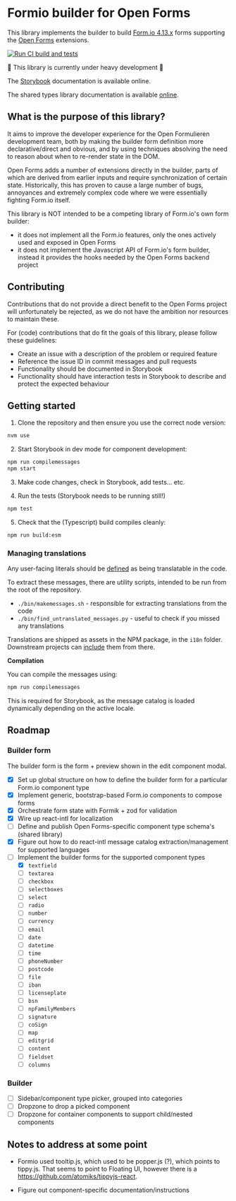 # Formio builder for Open Forms

This library implements the builder to build
[Form.io 4.13.x](https://github.com/formio/formio.js/tree/4.13.x/) forms supporting the
[Open Forms](https://github.com/open-formulieren/open-forms) extensions.

[![Run CI build and tests](https://github.com/open-formulieren/formio-builder/actions/workflows/ci.yml/badge.svg)](https://github.com/open-formulieren/formio-builder/actions/workflows/ci.yml)

:construction: This library is currently under heavy development :construction:

The [Storybook](https://open-formulieren.github.io/formio-builder/) documentation is available
online.

The shared types library documentation is available
[online](https://open-formulieren.github.io/types/).

## What is the purpose of this library?

It aims to improve the developer experience for the Open Formulieren development team, both by
making the builder form definition more declarative/direct and obvious, and by using techniques
absolving the need to reason about when to re-render state in the DOM.

Open Forms adds a number of extensions directly in the builder, parts of which are derived from
earlier inputs and require synchronization of certain state. Historically, this has proven to cause
a large number of bugs, annoyances and extremely complex code where we were essentially fighting
Form.io itself.

This library is NOT intended to be a competing library of Form.io's own form builder:

- it does not implement all the Form.io features, only the ones actively used and exposed in Open
  Forms
- it does not implement the Javascript API of Form.io's form builder, instead it provides the hooks
  needed by the Open Forms backend project

## Contributing

Contributions that do not provide a direct benefit to the Open Forms project will unfortunately be
rejected, as we do not have the ambition nor resources to maintain these.

For (code) contributions that do fit the goals of this library, please follow these guidelines:

- Create an issue with a description of the problem or required feature
- Reference the issue ID in commit messages and pull requests
- Functionality should be documented in Storybook
- Functionality should have interaction tests in Storybook to describe and protect the expected
  behaviour

## Getting started

1. Clone the repository and then ensure you use the correct node version:

```bash
nvm use
```

2. Start Storybook in dev mode for component development:

```bash
npm run compilemessages
npm start
```

3. Make code changes, check in Storybook, add tests... etc.

4. Run the tests (Storybook needs to be running still!)

```bash
npm test
```

5. Check that the (Typescript) build compiles cleanly:

```bash
npm run build:esm
```

### Managing translations

Any user-facing literals should be
[defined](https://formatjs.io/docs/getting-started/message-declaration/) as being translatable in
the code.

To extract these messages, there are utility scripts, intended to be run from the root of the
repository.

- `./bin/makemessages.sh` - responsible for extracting translations from the code
- `./bin/find_untranslated_messages.py` - useful to check if you missed any translations

Translations are shipped as assets in the NPM package, in the `i18n` folder. Downstream projects can
[include](https://formatjs.io/docs/guides/distribute-libraries#declaring-with-a-convention) them
from there.

**Compilation**

You can compile the messages using:

```bash
npm run compilemessages
```

This is required for Storybook, as the message catalog is loaded dynamically depending on the active
locale.

## Roadmap

### Builder form

The builder form is the form + preview shown in the edit component modal.

- [x] Set up global structure on how to define the builder form for a particular Form.io component
      type
- [x] Implement generic, bootstrap-based Form.io components to compose forms
- [x] Orchestrate form state with Formik + zod for validation
- [x] Wire up react-intl for localization
- [ ] Define and publish Open Forms-specific component type schema's (shared library)
- [x] Figure out how to do react-intl message catalog extraction/management for supported languages
- [ ] Implement the builder forms for the supported component types
  - [x] `textfield`
  - [ ] `textarea`
  - [ ] `checkbox`
  - [ ] `selectboxes`
  - [ ] `select`
  - [ ] `radio`
  - [ ] `number`
  - [ ] `currency`
  - [ ] `email`
  - [ ] `date`
  - [ ] `datetime`
  - [ ] `time`
  - [ ] `phoneNumber`
  - [ ] `postcode`
  - [ ] `file`
  - [ ] `iban`
  - [ ] `licenseplate`
  - [ ] `bsn`
  - [ ] `npFamilyMembers`
  - [ ] `signature`
  - [ ] `coSign`
  - [ ] `map`
  - [ ] `editgrid`
  - [ ] `content`
  - [ ] `fieldset`
  - [ ] `columns`

### Builder

- [ ] Sidebar/component type picker, grouped into categories
- [ ] Dropzone to drop a picked component
- [ ] Dropzone for container components to support child/nested components

## Notes to address at some point

- Formio used tooltip.js, which used to be popper.js (?), which points to tippy.js. That seems to
  point to Floating UI, however there is a https://github.com/atomiks/tippyjs-react.

- Figure out component-specific documentation/instructions

